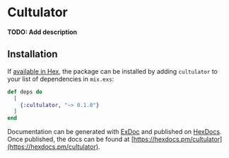 # Cultulator

**TODO: Add description**

## Installation

If [available in Hex](https://hex.pm/docs/publish), the package can be installed
by adding `cultulator` to your list of dependencies in `mix.exs`:

```elixir
def deps do
  [
    {:cultulator, "~> 0.1.0"}
  ]
end
```

Documentation can be generated with [ExDoc](https://github.com/elixir-lang/ex_doc)
and published on [HexDocs](https://hexdocs.pm). Once published, the docs can
be found at [https://hexdocs.pm/cultulator](https://hexdocs.pm/cultulator).

